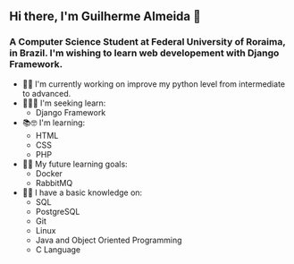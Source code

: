 ## Hi there, I'm Guilherme Almeida 👋
### A Computer Science Student at Federal University of Roraima, in Brazil. I'm wishing to learn web developement with Django Framework.
- 🧱🔨 I'm currently working on improve my python level from intermediate to advanced.
- 🏹👨‍🎓 I'm seeking learn:
  - Django Framework
- 📚🤓 I'm learning:
  - HTML
  - CSS
  - PHP
- 🎯📝 My future learning goals:
  - Docker
  - RabbitMQ
- 🧰🔦 I have a basic knowledge on:
    - SQL
    - PostgreSQL
    - Git
    - Linux
    - Java and Object Oriented Programming
    - C Language

<!--
**GuilhermeAlmeidadaLuz/GuilhermeAlmeidadaluz** is a ✨ _special_ ✨ repository because its `README.md` (this file) appears on your GitHub profile.

Here are some ideas to get you started:

- 🔭 I’m currently working on ...
- 🌱 I’m currently learning ...
- 👯 I’m looking to collaborate on ...
- 🤔 I’m looking for help with ...
- 💬 Ask me about ...
- 📫 How to reach me: ...
- 😄 Pronouns: ...
- ⚡ Fun fact: ...
-->
